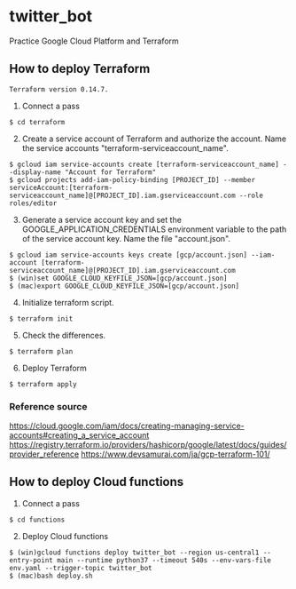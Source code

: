 # twitter_bot
Practice Google Cloud Platform and Terraform

## How to deploy Terraform
```
Terraform version 0.14.7.
```
1. Connect a pass
```
$ cd terraform
```
2. Create a service account of Terraform and authorize the account. Name the service accounts "terraform-serviceaccount_name".
```
$ gcloud iam service-accounts create [terraform-serviceaccount_name] --display-name "Account for Terraform"
$ gcloud projects add-iam-policy-binding [PROJECT_ID] --member serviceAccount:[terraform-serviceaccount_name]@[PROJECT_ID].iam.gserviceaccount.com --role roles/editor
```
3. Generate a service account key and set the GOOGLE_APPLICATION_CREDENTIALS environment variable to the path of the service account key. Name the file "account.json".
```
$ gcloud iam service-accounts keys create [gcp/account.json] --iam-account [terraform-serviceaccount_name]@[PROJECT_ID].iam.gserviceaccount.com
$ (win)set GOOGLE_CLOUD_KEYFILE_JSON=[gcp/account.json]
$ (mac)export GOOGLE_CLOUD_KEYFILE_JSON=[gcp/account.json]
```
4. Initialize terraform script.
```
$ terraform init
```
5. Check the differences.
```
$ terraform plan
```
6. Deploy Terraform
```
$ terraform apply
```

### Reference source
https://cloud.google.com/iam/docs/creating-managing-service-accounts#creating_a_service_account
https://registry.terraform.io/providers/hashicorp/google/latest/docs/guides/provider_reference
https://www.devsamurai.com/ja/gcp-terraform-101/

## How to deploy Cloud functions
1. Connect a pass
```
$ cd functions
```
2. Deploy Cloud functions
```
$ (win)gcloud functions deploy twitter_bot --region us-central1 --entry-point main --runtime python37 --timeout 540s --env-vars-file env.yaml --trigger-topic twitter_bot
$ (mac)bash deploy.sh
```
